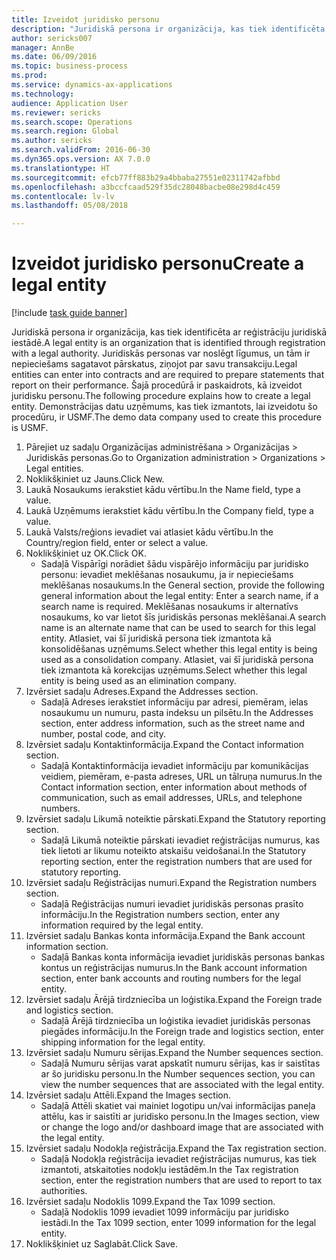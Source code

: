 ```yaml
--- 
title: Izveidot juridisko personu
description: "Juridiskā persona ir organizācija, kas tiek identificēta ar reģistrāciju juridiskā iestādē."
author: sericks007
manager: AnnBe
ms.date: 06/09/2016
ms.topic: business-process
ms.prod: 
ms.service: dynamics-ax-applications
ms.technology: 
audience: Application User
ms.reviewer: sericks
ms.search.scope: Operations
ms.search.region: Global
ms.author: sericks
ms.search.validFrom: 2016-06-30
ms.dyn365.ops.version: AX 7.0.0
ms.translationtype: HT
ms.sourcegitcommit: efcb77ff883b29a4bbaba27551e02311742afbbd
ms.openlocfilehash: a3bccfcaad529f35dc28048bacbe08e298d4c459
ms.contentlocale: lv-lv
ms.lasthandoff: 05/08/2018

---
```

# <a name="create-a-legal-entity"></a><span data-ttu-id="28b3a-103">Izveidot juridisko personu</span><span class="sxs-lookup"><span data-stu-id="28b3a-103">Create a legal entity</span></span>

[!include [task guide banner](../../includes/task-guide-banner.md)]

<span data-ttu-id="28b3a-104">Juridiskā persona ir organizācija, kas tiek identificēta ar reģistrāciju juridiskā iestādē.</span><span class="sxs-lookup"><span data-stu-id="28b3a-104">A legal entity is an organization that is identified through registration with a legal authority.</span></span> <span data-ttu-id="28b3a-105">Juridiskās personas var noslēgt līgumus, un tām ir nepieciešams sagatavot pārskatus, ziņojot par savu transakciju.</span><span class="sxs-lookup"><span data-stu-id="28b3a-105">Legal entities can enter into contracts and are required to prepare statements that report on their performance.</span></span> <span data-ttu-id="28b3a-106">Šajā procedūrā ir paskaidrots, kā izveidot juridisku personu.</span><span class="sxs-lookup"><span data-stu-id="28b3a-106">The following procedure explains how to create a legal entity.</span></span> <span data-ttu-id="28b3a-107">Demonstrācijas datu uzņēmums, kas tiek izmantots, lai izveidotu šo procedūru, ir USMF.</span><span class="sxs-lookup"><span data-stu-id="28b3a-107">The demo data company used to create this procedure is USMF.</span></span>

1. <span data-ttu-id="28b3a-108">Pārejiet uz sadaļu Organizācijas administrēšana > Organizācijas > Juridiskās personas.</span><span class="sxs-lookup"><span data-stu-id="28b3a-108">Go to Organization administration > Organizations > Legal entities.</span></span>
2. <span data-ttu-id="28b3a-109">Noklikšķiniet uz Jauns.</span><span class="sxs-lookup"><span data-stu-id="28b3a-109">Click New.</span></span>
3. <span data-ttu-id="28b3a-110">Laukā Nosaukums ierakstiet kādu vērtību.</span><span class="sxs-lookup"><span data-stu-id="28b3a-110">In the Name field, type a value.</span></span>
4. <span data-ttu-id="28b3a-111">Laukā Uzņēmums ierakstiet kādu vērtību.</span><span class="sxs-lookup"><span data-stu-id="28b3a-111">In the Company field, type a value.</span></span>
5. <span data-ttu-id="28b3a-112">Laukā Valsts/reģions ievadiet vai atlasiet kādu vērtību.</span><span class="sxs-lookup"><span data-stu-id="28b3a-112">In the Country/region field, enter or select a value.</span></span>
6. <span data-ttu-id="28b3a-113">Noklikšķiniet uz OK.</span><span class="sxs-lookup"><span data-stu-id="28b3a-113">Click OK.</span></span>
    * <span data-ttu-id="28b3a-114">Sadaļā Vispārīgi norādiet šādu vispārējo informāciju par juridisko personu: ievadiet meklēšanas nosaukumu, ja ir nepieciešams meklēšanas nosaukums.</span><span class="sxs-lookup"><span data-stu-id="28b3a-114">In the General section, provide the following general information about the legal entity: Enter a search name, if a search name is required.</span></span> <span data-ttu-id="28b3a-115">Meklēšanas nosaukums ir alternatīvs nosaukums, ko var lietot šīs juridiskās personas meklēšanai.</span><span class="sxs-lookup"><span data-stu-id="28b3a-115">A search name is an alternate name that can be used to search for this legal entity.</span></span> <span data-ttu-id="28b3a-116">Atlasiet, vai šī juridiskā persona tiek izmantota kā konsolidēšanas uzņēmums.</span><span class="sxs-lookup"><span data-stu-id="28b3a-116">Select whether this legal entity is being used as a consolidation company.</span></span> <span data-ttu-id="28b3a-117">Atlasiet, vai šī juridiskā persona tiek izmantota kā korekcijas uzņēmums.</span><span class="sxs-lookup"><span data-stu-id="28b3a-117">Select whether this legal entity is being used as an elimination company.</span></span>  
7. <span data-ttu-id="28b3a-118">Izvērsiet sadaļu Adreses.</span><span class="sxs-lookup"><span data-stu-id="28b3a-118">Expand the Addresses section.</span></span>
    * <span data-ttu-id="28b3a-119">Sadaļā Adreses ierakstiet informāciju par adresi, piemēram, ielas nosaukumu un numuru, pasta indeksu un pilsētu.</span><span class="sxs-lookup"><span data-stu-id="28b3a-119">In the Addresses section, enter address information, such as the street name and number, postal code, and city.</span></span>  
8. <span data-ttu-id="28b3a-120">Izvērsiet sadaļu Kontaktinformācija.</span><span class="sxs-lookup"><span data-stu-id="28b3a-120">Expand the Contact information section.</span></span>
    * <span data-ttu-id="28b3a-121">Sadaļā Kontaktinformācija ievadiet informāciju par komunikācijas veidiem, piemēram, e-pasta adreses, URL un tālruņa numurus.</span><span class="sxs-lookup"><span data-stu-id="28b3a-121">In the Contact information section, enter information about methods of communication, such as email addresses, URLs, and telephone numbers.</span></span>  
9. <span data-ttu-id="28b3a-122">Izvērsiet sadaļu Likumā noteiktie pārskati.</span><span class="sxs-lookup"><span data-stu-id="28b3a-122">Expand the Statutory reporting section.</span></span>
    * <span data-ttu-id="28b3a-123">Sadaļā Likumā noteiktie pārskati ievadiet reģistrācijas numurus, kas tiek lietoti ar likumu noteikto atskaišu veidošanai.</span><span class="sxs-lookup"><span data-stu-id="28b3a-123">In the Statutory reporting section, enter the registration numbers that are used for statutory reporting.</span></span>  
10. <span data-ttu-id="28b3a-124">Izvērsiet sadaļu Reģistrācijas numuri.</span><span class="sxs-lookup"><span data-stu-id="28b3a-124">Expand the Registration numbers section.</span></span>
    * <span data-ttu-id="28b3a-125">Sadaļā Reģistrācijas numuri ievadiet juridiskās personas prasīto informāciju.</span><span class="sxs-lookup"><span data-stu-id="28b3a-125">In the Registration numbers section, enter any information required by the legal entity.</span></span>  
11. <span data-ttu-id="28b3a-126">Izvērsiet sadaļu Bankas konta informācija.</span><span class="sxs-lookup"><span data-stu-id="28b3a-126">Expand the Bank account information section.</span></span>
    * <span data-ttu-id="28b3a-127">Sadaļā Bankas konta informācija ievadiet juridiskās personas bankas kontus un reģistrācijas numurus.</span><span class="sxs-lookup"><span data-stu-id="28b3a-127">In the Bank account information section, enter bank accounts and routing numbers for the legal entity.</span></span>  
12. <span data-ttu-id="28b3a-128">Izvērsiet sadaļu Ārējā tirdzniecība un loģistika.</span><span class="sxs-lookup"><span data-stu-id="28b3a-128">Expand the Foreign trade and logistics section.</span></span>
    * <span data-ttu-id="28b3a-129">Sadaļā Ārējā tirdzniecība un loģistika ievadiet juridiskās personas piegādes informāciju.</span><span class="sxs-lookup"><span data-stu-id="28b3a-129">In the Foreign trade and logistics section, enter shipping information for the legal entity.</span></span>  
13. <span data-ttu-id="28b3a-130">Izvērsiet sadaļu Numuru sērijas.</span><span class="sxs-lookup"><span data-stu-id="28b3a-130">Expand the Number sequences section.</span></span>
    * <span data-ttu-id="28b3a-131">Sadaļā Numuru sērijas varat apskatīt numuru sērijas, kas ir saistītas ar šo juridisku personu.</span><span class="sxs-lookup"><span data-stu-id="28b3a-131">In the Number sequences section, you can view the number sequences that are associated with the legal entity.</span></span>  
14. <span data-ttu-id="28b3a-132">Izvērsiet sadaļu Attēli.</span><span class="sxs-lookup"><span data-stu-id="28b3a-132">Expand the Images section.</span></span>
    * <span data-ttu-id="28b3a-133">Sadaļā Attēli skatiet vai mainiet logotipu un/vai informācijas paneļa attēlu, kas ir saistīti ar juridisko personu.</span><span class="sxs-lookup"><span data-stu-id="28b3a-133">In the Images section, view or change the logo and/or dashboard image that are associated with the legal entity.</span></span>  
15. <span data-ttu-id="28b3a-134">Izvērsiet sadaļu Nodokļa reģistrācija.</span><span class="sxs-lookup"><span data-stu-id="28b3a-134">Expand the Tax registration section.</span></span>
    * <span data-ttu-id="28b3a-135">Sadaļā Nodokļa reģistrācija ievadiet reģistrācijas numurus, kas tiek izmantoti, atskaitoties nodokļu iestādēm.</span><span class="sxs-lookup"><span data-stu-id="28b3a-135">In the Tax registration section, enter the registration numbers that are used to report to tax authorities.</span></span>  
16. <span data-ttu-id="28b3a-136">Izvērsiet sadaļu Nodoklis 1099.</span><span class="sxs-lookup"><span data-stu-id="28b3a-136">Expand the Tax 1099 section.</span></span>
    * <span data-ttu-id="28b3a-137">Sadaļā Nodoklis 1099 ievadiet 1099 informāciju par juridisko iestādi.</span><span class="sxs-lookup"><span data-stu-id="28b3a-137">In the Tax 1099 section, enter 1099 information for the legal entity.</span></span>  
17. <span data-ttu-id="28b3a-138">Noklikšķiniet uz Saglabāt.</span><span class="sxs-lookup"><span data-stu-id="28b3a-138">Click Save.</span></span>


